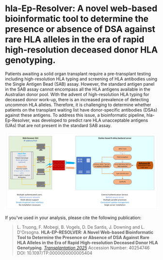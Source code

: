 # hla-Ep-Resolver: A novel web-based bioinformatic tool to determine the presence or absence of DSA against rare HLA alleles in the era of rapid high-resolution deceased donor HLA genotyping.

Patients awaiting a solid organ transplant require a pre-transplant testing including high-resolution HLA typing and screening of HLA antibodies using the Single Antigen Bead (SAB) assay. However, the standard antigen panel in the SAB assay cannot encompass all the HLA antigens available in the Australian donor pool. With the advent of high-resolution HLA typing for deceased donor work-up, there is an increased prevalence of detecting uncommon HLA alleles. Therefore, it is challenging to determine whether patients on the transplant waiting list have donor-specific antibodies (DSAs) against these antigens. To address this issue, a bioinformatic pipeline, hla-Ep-Resolver, was developed to predict rare HLA unacceptable antigens (UAs) that are not present in the standard SAB assay.

![The schematic workflow of the HLA-PANDORA shiny app](<www/workflow.png>)

If you've used in your analysis, please cite the following publication:
> L. Truong, F. Mobegi, B. Vogels, D. De Santis, J. Downing and L. D'Orsogna. **HLA-EP-RESOLVER: A Novel Web-based Bioinformatic Tool to Determine the Presence or Absence of DSA Against Rare HLA Alleles in the Era of Rapid High-resolution Deceased Donor HLA Genotyping**. _[Transplantation 2025](https://www.ncbi.nlm.nih.gov/pubmed/40254746)_ 
> Accession Number: 40254746 DOI: 10.1097/TP.0000000000005404

